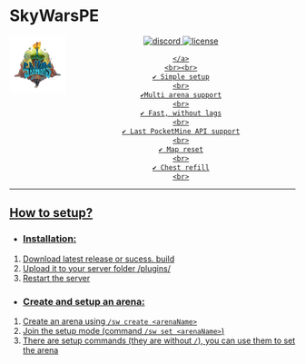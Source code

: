 # SkyWarsPE

<img src="https://github.com/PlexOfDevs/SkyWarsPE/blob/master/Poggit-icon.png" width="100" height="100" align="left"></img>

<div align="center">
	<a href="https://discord.gg/vGBxa8n">
        <img src="https://img.shields.io/badge/chat-on%20discord-7289da.svg" alt="discord">
    </a>
    <a href="https://github.com/PlexOfDevs/SkyWarsPE/blob/master/LICENSE">
        <img src="https://img.shields.io/badge/license-Apache%20License%202.0-yellowgreen.svg" alt="license">

    </a>
    <br><br>
    ✔️ Simple setup
    <br>
    ✔️Multi arena support
    <br>
    ✔️ Fast, without lags
    <br>
    ✔️ Last PocketMine API support
    <br>
    ✔️ Map reset
    <br>
    ✔️ Chest refill
    <br>
    
</div>

---
<h2>How to setup?</h2>
</div>

 - <h3>Installation:</h3>
 1. Download latest release or sucess. build
 2. Upload it to your server folder /plugins/
 3. Restart the server

-  <h3>Create and setup an arena:</h3>
1. Create an arena using `/sw create <arenaName>`
2. Join the setup mode (command `/sw set <arenaName>`)
3. There are setup commands (they are without `/`), you can use them to set the arena
